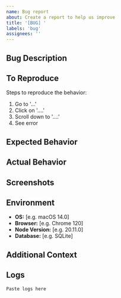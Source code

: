 ```yaml
---
name: Bug report
about: Create a report to help us improve
title: '[BUG] '
labels: 'bug'
assignees: ''
---
```


## Bug Description
<!-- A clear and concise description of what the bug is -->

## To Reproduce
Steps to reproduce the behavior:
1. Go to '...'
2. Click on '....'
3. Scroll down to '....'
4. See error

## Expected Behavior
<!-- A clear and concise description of what you expected to happen -->

## Actual Behavior
<!-- What actually happened -->

## Screenshots
<!-- If applicable, add screenshots to help explain your problem -->

## Environment
- **OS:** [e.g. macOS 14.0]
- **Browser:** [e.g. Chrome 120]
- **Node Version:** [e.g. 20.11.0]
- **Database:** [e.g. SQLite]

## Additional Context
<!-- Add any other context about the problem here -->

## Logs
<!-- Please include any relevant log output -->
```
Paste logs here
```